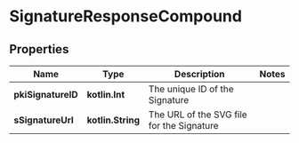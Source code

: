 
# SignatureResponseCompound

## Properties
Name | Type | Description | Notes
------------ | ------------- | ------------- | -------------
**pkiSignatureID** | **kotlin.Int** | The unique ID of the Signature | 
**sSignatureUrl** | **kotlin.String** | The URL of the SVG file for the Signature | 



